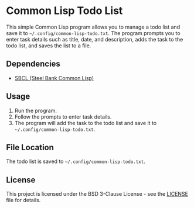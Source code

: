 # Common Lisp Todo List

This simple Common Lisp program allows you to manage a todo list and save it to `~/.config/common-lisp-todo.txt`. The program prompts you to enter task details such as title, date, and description, adds the task to the todo list, and saves the list to a file.

## Dependencies

- [SBCL (Steel Bank Common Lisp)](https://www.sbcl.org/)

## Usage

1. Run the program.
2. Follow the prompts to enter task details.
3. The program will add the task to the todo list and save it to `~/.config/common-lisp-todo.txt`.

## File Location

The todo list is saved to `~/.config/common-lisp-todo.txt`.

## License

This project is licensed under the BSD 3-Clause License - see the [LICENSE](LICENSE) file for details.
